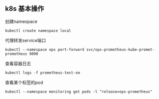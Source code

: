 ## k8s 基本操作

创建namespace
```
kubectl create namespace local
```

代理转发service端口
```
kubectl --namespace ops port-forward svc/ops-prometheus-kube-promet-prometheus 9090
```

查看容器日志
```
kubectl logs -f prometheus-test-sm
```

查看某个标签的pod
```
kubectl --namespace monitoring get pods -l "release=ops-prometheus"
```
